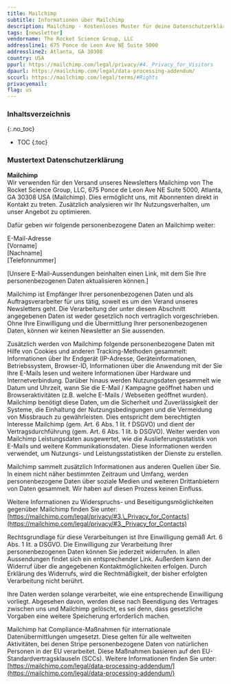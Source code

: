 ```yaml
---
title: Mailchimp
subtitle: Informationen über Mailchimp
description: Mailchimp - Kostenloses Muster für deine Datenschutzerklärung inkl. technischer und juristischer Hinweise.
tags: [newsletter]
vendorname: The Rocket Science Group, LLC
addressline1: 675 Ponce de Leon Ave NE Suite 5000
addressline2: Atlanta, GA 30308
country: USA
ppurl: https://mailchimp.com/legal/privacy/#4._Privacy_for_Visitors
dpaurl: https://mailchimp.com/legal/data-processing-addendum/
sccurl: https://mailchimp.com/legal/terms/#Rights
privacyemail:
flag: us
---
```


### Inhaltsverzeichnis

{:.no_toc}

- TOC
  {:toc}

### Mustertext Datenschutzerklärung

**Mailchimp**  
Wir verwenden für den Versand unseres Newsletters Mailchimp von The Rocket Science Group, LLC, 675 Ponce de Leon Ave NE Suite 5000, Atlanta, GA 30308 USA (Mailchimp). Dies ermöglicht uns, mit Abonnenten direkt in Kontakt zu treten. Zusätzlich analysieren wir Ihr Nutzungsverhalten, um unser Angebot zu optimieren.

Dafür geben wir folgende personenbezogene Daten an Mailchimp weiter:

E-Mail-Adresse  
[Vorname]  
[Nachname]  
[Telefonnummer]

[Unsere E-Mail-Aussendungen beinhalten einen Link, mit dem Sie Ihre personenbezogenen Daten aktualisieren können.]

Mailchimp ist Empfänger Ihrer personenbezogenen Daten und als Auftragsverarbeiter für uns tätig, soweit es um den Verand unseres Newsletters geht. Die Verarbeitung der unter diesem Abschnitt angegebenen Daten ist weder gesetzlich noch vertraglich vorgeschrieben. Ohne Ihre Einwilligung und die Übermittlung Ihrer personenbezogenen Daten, können wir keinen Newsletter an Sie aussenden.

Zusätzlich werden von Mailchimp folgende personenbezogene Daten mit Hilfe von Cookies und anderen Tracking-Methoden gesammelt: Informationen über Ihr Endgerät (IP-Adresse, Geräteinformationen, Betriebssystem, Browser-ID, Informationen über die Anwendung mit der Sie Ihre E-Mails lesen und weitere Informationen über Hardware und Internetverbindung. Darüber hinaus werden Nutzungsdaten gesammelt wie Datum und Uhrzeit, wann Sie die E-Mail / Kampagne geöffnet haben und Browseraktivitäten (z.B. welche E-Mails / Webseiten geöffnet wurden). Mailchimp benötigt diese Daten, um die Sicherheit und Zuverlässigkeit der Systeme, die Einhaltung der Nutzungsbedingungen und die Vermeidung von Missbrauch zu gewährleisten. Dies entspricht dem berechtigten Interesse Mailchimp (gem. Art. 6 Abs. 1 lit. f DSGVO) und dient der Vertragsdurchführung (gem. Art. 6 Abs. 1 lit. b DSGVO). Weiter werden von Mailchimp Leistungsdaten ausgewertet, wie die Auslieferungsstatistik von E-Mails und weitere Kommunikationsdaten. Diese Informationen werden verwendet, um Nutzungs- und Leistungsstatistiken der Dienste zu erstellen.

Mailchimp sammelt zusätzlich Informationen aus anderen Quellen über Sie. In einem nicht näher bestimmten Zeitraum und Umfang, werden personenbezogene Daten über soziale Medien und weiteren Drittanbietern von Daten gesammelt. Wir haben auf diesen Prozess keinen Einfluss.

Weitere Informationen zu Widerspruchs- und Beseitigungsmöglichkeiten gegenüber Mailchimp finden Sie unter: [https://mailchimp.com/legal/privacy/#3.\_Privacy_for_Contacts](https://mailchimp.com/legal/privacy/#3._Privacy_for_Contacts)

Rechtsgrundlage für diese Verarbeitungen ist Ihre Einwilligung gemäß Art. 6 Abs. 1 lit. a DSGVO. Die Einwilligung zur Verarbeitung Ihrer personenbezogenen Daten können Sie jederzeit widerrufen. In allen Aussendungen findet sich ein entsprechender Link. Außerdem kann der Widerruf über die angegebenen Kontaktmöglichkeiten erfolgen. Durch Erklärung des Widerrufs, wird die Rechtmäßigkeit, der bisher erfolgten Verarbeitung nicht berührt.

Ihre Daten werden solange verarbeitet, wie eine entsprechende Einwilligung vorliegt. Abgesehen davon, werden diese nach Beendigung des Vertrages zwischen uns und Mailchimp gelöscht, es sei denn, dass gesetzliche Vorgaben eine weitere Speicherung erforderlich machen.

Mailchimp hat Compliance-Maßnahmen für internationale Datenübermittlungen umgesetzt. Diese gelten für alle weltweiten Aktivitäten, bei denen Stripe personenbezogene Daten von natürlichen Personen in der EU verarbeitet. Diese Maßnahmen basieren auf den EU-Standardvertragsklauseln (SCCs). Weitere Informationen finden Sie unter: [https://mailchimp.com/legal/data-processing-addendum/](https://mailchimp.com/legal/data-processing-addendum/)
